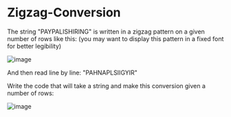 # Zigzag-Conversion

The string "PAYPALISHIRING" is written in a zigzag pattern on a given number of rows like this: (you may want to display this pattern in a fixed font for better legibility)

![image](https://user-images.githubusercontent.com/101263169/207113788-a0b8d512-c3a1-4daf-82df-0993772fbdc7.png)

And then read line by line: "PAHNAPLSIIGYIR"

Write the code that will take a string and make this conversion given a number of rows:

![image](https://user-images.githubusercontent.com/101263169/207113856-5b895c94-7179-462c-81a5-75ce5963df88.png)
